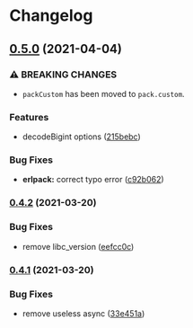 # Changelog

## [0.5.0](https://www.github.com/typescord/erlpack/compare/v0.4.2...v0.5.0) (2021-04-04)


### ⚠ BREAKING CHANGES

* `packCustom` has been moved to `pack.custom`.

### Features

* decodeBigint options ([215bebc](https://www.github.com/typescord/erlpack/commit/215bebcafa82dfa8a2f2be873e5070896a9a4329))


### Bug Fixes

* **erlpack:** correct typo error ([c92b062](https://www.github.com/typescord/erlpack/commit/c92b062aae78505c0d52b50716757541aa571002))

### [0.4.2](https://www.github.com/typescord/erlpack/compare/v0.4.1...v0.4.2) (2021-03-20)


### Bug Fixes

* remove libc_version ([eefcc0c](https://www.github.com/typescord/erlpack/commit/eefcc0c8417bc4b418b0184d150c603902cee76b))

### [0.4.1](https://www.github.com/typescord/erlpack/compare/v0.4.0...v0.4.1) (2021-03-20)


### Bug Fixes

* remove useless async ([33e451a](https://www.github.com/typescord/erlpack/commit/33e451a672d2512b037dcbcec178b20854cb0abf))
